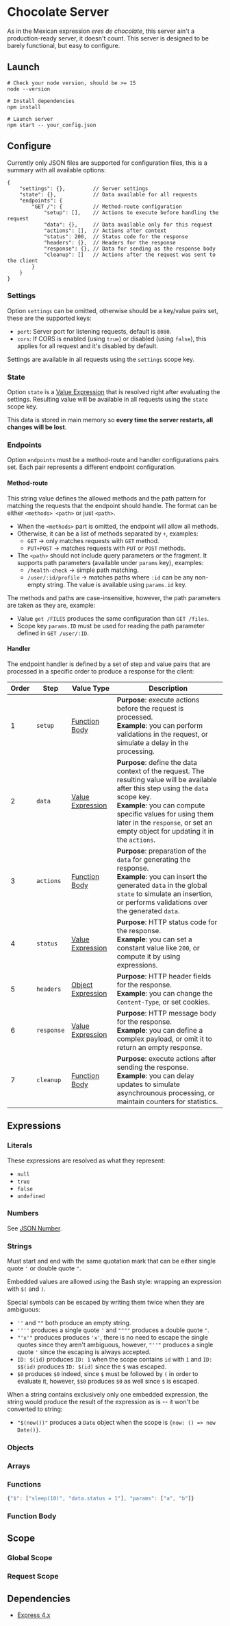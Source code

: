 # Chocolate Server

As in the Mexican expression _eres de chocolate_, this server ain't a production-ready server,
it doesn't count. This server is designed to be barely functional, but easy to configure.

## Launch

```shell
# Check your node version, should be >= 15
node --version

# Install dependencies
npm install

# Launch server
npm start -- your_config.json
```

## Configure

Currently only JSON files are supported for configuration files, this is a summary
with all available options:

```json5
{
    "settings": {},         // Server settings
    "state": {},            // Data available for all requests
    "endpoints": {
        "GET /": {          // Method-route configuration
            "setup": [],    // Actions to execute before handling the request
            "data": {},     // Data available only for this request
            "actions": [],  // Actions after context
            "status": 200,  // Status code for the response
            "headers": {},  // Headers for the response
            "response": {}, // Data for sending as the response body
            "cleanup": []   // Actions after the request was sent to the client
        }
    }
}
```

### Settings

Option `settings` can be omitted, otherwise should be a key/value pairs set,
these are the supported keys:

- `port`: Server port for listening requests, default is `8080`.
- `cors`: If CORS is enabled (using `true`) or disabled (using `false`), this
          applies for all request and it's disabled by default.

Settings are available in all requests using the `settings` scope key.

### State

Option `state` is a [Value Expression](#value-expressions) that is resolved 
right after evaluating the settings. 
Resulting value will be available in all requests using the `state` scope key.

This data is stored in main memory so **every time the server restarts, 
all changes will be lost**.

### Endpoints

Option `endpoints` must be a method-route and handler configurations pairs set.
Each pair represents a different endpoint configuration.

#### Method-route

This string value defines the allowed methods and the path pattern for 
matching the requests that the endpoint should handle.
The format can be either `<methods> <path>` or just `<path>`.

- When the `<methods>` part is omitted, the endpoint will allow all methods.
- Otherwise, it can be a list of methods separated by `+`, examples:
  - `GET` → only matches requests with `GET` method.
  - `PUT+POST` → matches requests with `PUT` or `POST` methods.
- The `<path>` should not include query parameters or the fragment.
  It supports path parameters (available under `params` key), examples:
  - `/health-check` → simple path matching.
  - `/user/:id/profile` → matches paths where `:id` can be any non-empty string.
    The value is available using `params.id` key.

The methods and paths are case-insensitive, however, the path parameters are 
taken as they are, example:
- Value `get /FILES` produces the same configuration than `GET /files`.
- Scope key `params.ID` must be used for reading the path parameter defined
  in `GET /user/:ID`.

#### Handler

The endpoint handler is defined by a set of step and value pairs that are 
processed in a specific order to produce a response for the client:

| Order | Step       | Value Type                        | Description
| ----- | ---        | ----------                        | -----------
| 1     | `setup`    | [Function Body](#expr-fn-body)    | **Purpose**: execute actions before the request is processed. <br/> **Example**: you can perform validations in the request, or simulate a delay in the processing.
| 2     | `data`     | [Value Expression](#expr)         | **Purpose**: define the data context of the request. The resulting value will be available after this step using the `data` scope key. <br/> **Example**: you can compute specific values for using them later in the `response`, or set an empty object for updating it in the `actions`.
| 3     | `actions`  | [Function Body](#expr-fn-body)    | **Purpose**: preparation of the `data` for generating the response. <br/> **Example**: you can insert the generated `data` in the global `state` to simulate an insertion, or performs validations over the generated `data`.
| 4     | `status`   | [Value Expression](#expr)         | **Purpose**: HTTP status code for the response. <br/> **Example**: you can set a constant value like `200`, or compute it by using expressions.
| 5     | `headers`  | [Object Expression](#expr-object) | **Purpose**: HTTP header fields for the response. <br/> **Example**: you can change the `Content-Type`, or set cookies.
| 6     | `response` | [Value Expression](#expr)         | **Purpose**: HTTP message body for the response. <br/> **Example**: you can define a complex payload, or omit it to return an empty response.
| 7     | `cleanup`  | [Function Body](#expr-fn-body)    | **Purpose**: execute actions after sending the response. <br/> **Example**: you can delay updates to simulate asynchrounous processing, or maintain counters for statistics.

## Expressions

### <a id="expr-literal"></a> Literals

These expressions are resolved as what they represent:

- `null`
- `true`
- `false`
- `undefined`

### <a id="expr-number"></a> Numbers

See [JSON Number](https://www.json.org/).

### <a id="expr-string"></a> Strings

Must start and end with the same quotation mark that can be either single quote
`'` or double quote `"`.

Embedded values are allowed using the Bash style: wrapping an expression with
`$(` and `)`.

Special symbols can be escaped by writing them twice when they are ambiguous:
- `''` and `""` both produce an empty string.
- `''''` produces a single quote `'` and `""""` produces a double quote `"`.
- `"'x'"` produces produces `'x'`, there is no need to escape the single 
  quotes since they aren't ambiguous, however, `"''"` produces a single quote 
  `'` since the escaping is always accepted.
- `ID: $(id)` produces `ID: 1` when the scope contains `id` with `1` and 
  `ID: $$(id)` produces `ID: $(id)` since the `$` was escaped.
- `$0` produces `$0` indeed, since `$` must be  followed by `(` in order to
  evaluate it, however, `$$0` produces `$0` as well since `$` is escaped.

When a string contains exclusively only one embedded expression, the string
would produce the result of the expression as is -- it won't be converted to 
string:

- `"$(now())"` produces a `Date` object when the scope is `{now: () => new Date()}`.

### <a id="expr-object"></a> Objects



### <a id="expr-array"></a> Arrays

### <a id="expr-function"></a> Functions

```js
{"$": ["sleep(10)", "data.status = 1"], "params": ["a", "b"]}
```

### <a id="expr-fn-body"></a> Function Body

## Scope

### Global Scope

### Request Scope

## Dependencies

- [Express 4.x](http://expressjs.com/en/api.html)
